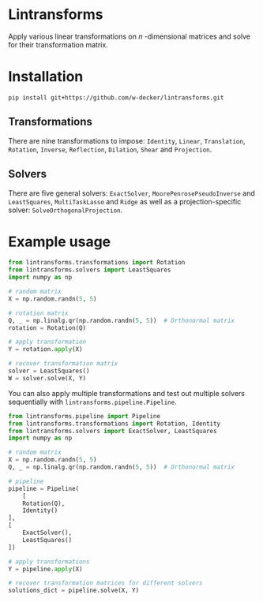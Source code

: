 # Lintransforms

Apply various linear transformations on $n$ -dimensional matrices and solve for their transformation matrix. 

# Installation

```shell
pip install git+https://github.com/w-decker/lintransforms.git
```

## Transformations

There are nine transformations to impose: `Identity`, `Linear`, `Translation`, `Rotation`, `Inverse`, `Reflection`, `Dilation`, `Shear` and `Projection`.

## Solvers
There are five general solvers: `ExactSolver`, `MoorePenrosePseudoInverse` and `LeastSquares`, `MultiTaskLasso` and `Ridge` as well as a projection-specific solver: `SolveOrthogonalProjection`. 

# Example usage

```python
from lintransforms.transformations import Rotation
from lintransforms.solvers import LeastSquares
import numpy as np

# random matrix
X = np.random.randn(5, 5)

# rotation matrix
Q, _ = np.linalg.qr(np.random.randn(5, 5))  # Orthonormal matrix
rotation = Rotation(Q)

# apply transformation
Y = rotation.apply(X)

# recover transformation matrix
solver = LeastSquares()
W = solver.solve(X, Y)
```

You can also apply multiple transformations and test out multiple solvers sequentially with `lintransforms.pipeline.Pipeline`. 

```python
from lintransforms.pipeline import Pipeline
from lintransforms.transformations import Rotation, Identity
from lintransforms.solvers import ExactSolver, LeastSquares
import numpy as np

# random matrix
X = np.random.randn(5, 5)
Q, _ = np.linalg.qr(np.random.randn(5, 5))  # Orthonormal matrix

# pipeline
pipeline = Pipeline(
    [
    Rotation(Q),
    Identity()
],
[
    ExactSolver(),
    LeastSquares()
])

# apply transformations
Y = pipeline.apply(X)

# recover transformation matrices for different solvers
solutions_dict = pipeline.solve(X, Y)
```